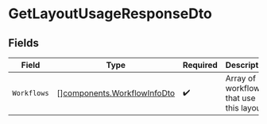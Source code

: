 # GetLayoutUsageResponseDto


## Fields

| Field                                                                      | Type                                                                       | Required                                                                   | Description                                                                |
| -------------------------------------------------------------------------- | -------------------------------------------------------------------------- | -------------------------------------------------------------------------- | -------------------------------------------------------------------------- |
| `Workflows`                                                                | [][components.WorkflowInfoDto](../../models/components/workflowinfodto.md) | :heavy_check_mark:                                                         | Array of workflows that use this layout                                    |